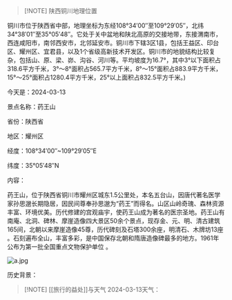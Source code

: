 
> [!NOTE] 陕西铜川地理位置
> 
铜川市位于陕西省中部，地理坐标为东经108°34′00″至109°29′05″，北纬34°38′01″至35°05′48″。它处于关中盆地和陕北高原的交接地带，东接渭南市，西连咸阳市，南邻西安市，北邻延安市。铜川市下辖3区1县，包括王益区、印台区、耀州区、宜君县，以及1个省级高新技术开发区。铜川市的地貌结构比较复杂，包括山、原、梁、峁、沟谷、河川等。平均坡度为16.7°，其中3°以下面积占318.6平方千米，3°～8°面积占565.7平方千米，8°～15°面积占883.9平方千米，15°～25°面积占1280.4平方千米，25°以上面积占832.5平方千米。)

今天是：2024-03-13

景点名称：药王山

省份：陕西省

地区：耀州区

经度：108°34′00″~109°29′05″E

纬度：35°05′48″N

内容：

药王山，位于陕西省铜川市耀州区城东1.5公里处，本名五台山，因唐代著名医学家孙思邈长期隐居，因民间尊奉孙思邈为“药王”而得名。山区山岭奇瑰、森林资源丰富、环境优美。历代修建的宫观庙宇，使药王山成为著名的医宗圣地。药王山有南庵、北洞、碑林、摩崖造像四大景区50余个景点，现存金、元、明、清古建筑165间，北朝以来摩崖造像45尊，历代碑刻及石塔300余座，明清石、木牌坊13座 。石刻遍布全山，丰富多彩，是中国保存北朝和隋唐造像碑最多的地方。1961年公布为第一批全国重点文物保护单位 。

![a.jpg](https://yahgr-1324491178.cos.ap-chengdu.myqcloud.com/202403130524281.jpg)


历史背景：

> [!NOTE] [[旅行的益处]]与天气
2024-03-13天气：

